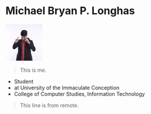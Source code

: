 # Michael Bryan P. Longhas

![me](/fb_img.jpg)
> This is me.
* Student
* at University of the Immaculate Conception
* College of Computer Studies, Information Technology

> This line is from remote.
